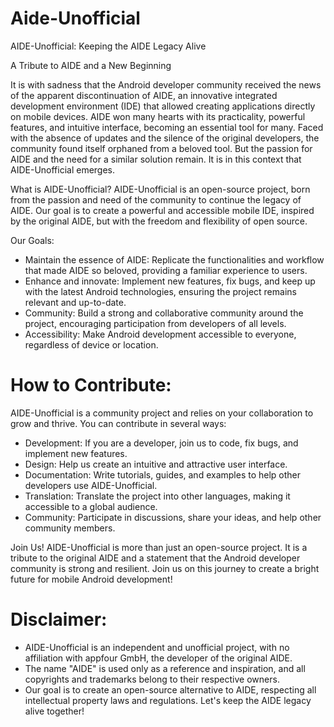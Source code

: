 # Aide-Unofficial
AIDE-Unofficial: Keeping the AIDE Legacy Alive

A Tribute to AIDE and a New Beginning

It is with sadness that the Android developer community received the news of the apparent discontinuation of AIDE, an innovative integrated development environment (IDE) that allowed creating applications directly on mobile devices. AIDE won many hearts with its practicality, powerful features, and intuitive interface, becoming an essential tool for many.
Faced with the absence of updates and the silence of the original developers, the community found itself orphaned from a beloved tool. But the passion for AIDE and the need for a similar solution remain. It is in this context that AIDE-Unofficial emerges.

What is AIDE-Unofficial?
AIDE-Unofficial is an open-source project, born from the passion and need of the community to continue the legacy of AIDE. Our goal is to create a powerful and accessible mobile IDE, inspired by the original AIDE, but with the freedom and flexibility of open source.

Our Goals:
 * Maintain the essence of AIDE: Replicate the functionalities and workflow that made AIDE so beloved, providing a familiar experience to users.
 * Enhance and innovate: Implement new features, fix bugs, and keep up with the latest Android technologies, ensuring the project remains relevant and up-to-date.
 * Community: Build a strong and collaborative community around the project, encouraging participation from developers of all levels.
 * Accessibility: Make Android development accessible to everyone, regardless of device or location.

# How to Contribute:
AIDE-Unofficial is a community project and relies on your collaboration to grow and thrive. You can contribute in several ways:
 * Development: If you are a developer, join us to code, fix bugs, and implement new features.
 * Design: Help us create an intuitive and attractive user interface.
 * Documentation: Write tutorials, guides, and examples to help other developers use AIDE-Unofficial.
 * Translation: Translate the project into other languages, making it accessible to a global audience.
 * Community: Participate in discussions, share your ideas, and help other community members.

Join Us!
AIDE-Unofficial is more than just an open-source project. It is a tribute to the original AIDE and a statement that the Android developer community is strong and resilient. Join us on this journey to create a bright future for mobile Android development!

# Disclaimer:
 * AIDE-Unofficial is an independent and unofficial project, with no affiliation with appfour GmbH, the developer of the original AIDE.
 * The name "AIDE" is used only as a reference and inspiration, and all copyrights and trademarks belong to their respective owners.
 * Our goal is to create an open-source alternative to AIDE, respecting all intellectual property laws and regulations.
Let's keep the AIDE legacy alive together!
